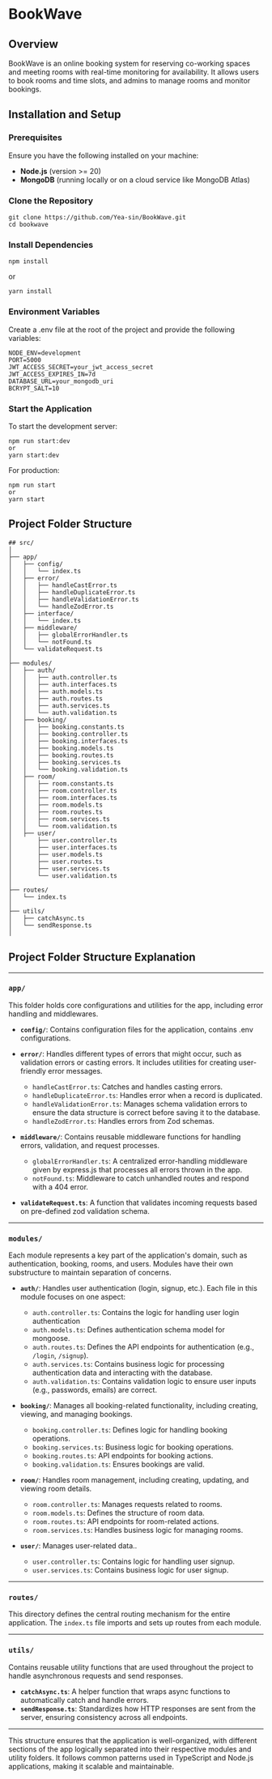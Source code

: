 # BookWave

## Overview

BookWave is an online booking system for reserving co-working spaces and meeting rooms with real-time monitoring for availability. It allows users to book rooms and time slots, and admins to manage rooms and monitor bookings.

## Installation and Setup

### Prerequisites

Ensure you have the following installed on your machine:

- **Node.js** (version >= 20)
- **MongoDB** (running locally or on a cloud service like MongoDB Atlas)

### Clone the Repository

```
git clone https://github.com/Yea-sin/BookWave.git
cd bookwave
```

### Install Dependencies

```
npm install
```

or

```
yarn install
```

### Environment Variables

Create a .env file at the root of the project and provide the following variables:

```
NODE_ENV=development
PORT=5000
JWT_ACCESS_SECRET=your_jwt_access_secret
JWT_ACCESS_EXPIRES_IN=7d
DATABASE_URL=your_mongodb_uri
BCRYPT_SALT=10

```

### Start the Application

To start the development server:

```
npm run start:dev
or
yarn start:dev
```

For production:

```
npm run start
or
yarn start

```

## Project Folder Structure

```
## src/
│
├── app/
│   ├── config/
│   │   └── index.ts
│   ├── error/
│   │   ├── handleCastError.ts
│   │   ├── handleDuplicateError.ts
│   │   ├── handleValidationError.ts
│   │   └── handleZodError.ts
│   ├── interface/
│   │   └── index.ts
│   ├── middleware/
│   │   ├── globalErrorHandler.ts
│   │   └── notFound.ts
│   └── validateRequest.ts
│
├── modules/
│   ├── auth/
│   │   ├── auth.controller.ts
│   │   ├── auth.interfaces.ts
│   │   ├── auth.models.ts
│   │   ├── auth.routes.ts
│   │   ├── auth.services.ts
│   │   └── auth.validation.ts
│   ├── booking/
│   │   ├── booking.constants.ts
│   │   ├── booking.controller.ts
│   │   ├── booking.interfaces.ts
│   │   ├── booking.models.ts
│   │   ├── booking.routes.ts
│   │   ├── booking.services.ts
│   │   └── booking.validation.ts
│   ├── room/
│   │   ├── room.constants.ts
│   │   ├── room.controller.ts
│   │   ├── room.interfaces.ts
│   │   ├── room.models.ts
│   │   ├── room.routes.ts
│   │   ├── room.services.ts
│   │   └── room.validation.ts
│   ├── user/
│       ├── user.controller.ts
│       ├── user.interfaces.ts
│       ├── user.models.ts
│       ├── user.routes.ts
│       ├── user.services.ts
│       └── user.validation.ts
│
├── routes/
│   └── index.ts
│
├── utils/
│   ├── catchAsync.ts
│   └── sendResponse.ts
│

```

## Project Folder Structure Explanation

---

### `app/`

This folder holds core configurations and utilities for the app, including error handling and middlewares.

- **`config/`**: Contains configuration files for the application, contains .env configurations.
- **`error/`**: Handles different types of errors that might occur, such as validation errors or casting errors. It includes utilities for creating user-friendly error messages.

  - `handleCastError.ts`: Catches and handles casting errors.
  - `handleDuplicateError.ts`: Handles error when a record is duplicated.
  - `handleValidationError.ts`: Manages schema validation errors to ensure the data structure is correct before saving it to the database.
  - `handleZodError.ts`: Handles errors from Zod schemas.

- **`middleware/`**: Contains reusable middleware functions for handling errors, validation, and request processes.

  - `globalErrorHandler.ts`: A centralized error-handling middleware given by express.js that processes all errors thrown in the app.
  - `notFound.ts`: Middleware to catch unhandled routes and respond with a 404 error.

- **`validateRequest.ts`**: A function that validates incoming requests based on pre-defined zod validation schema.

---

### `modules/`

Each module represents a key part of the application's domain, such as authentication, booking, rooms, and users. Modules have their own substructure to maintain separation of concerns.

- **`auth/`**: Handles user authentication (login, signup, etc.). Each file in this module focuses on one aspect:

  - `auth.controller.ts`: Contains the logic for handling user login authentication
  - `auth.models.ts`: Defines authentication schema model for mongoose.
  - `auth.routes.ts`: Defines the API endpoints for authentication (e.g., `/login`, `/signup`).
  - `auth.services.ts`: Contains business logic for processing authentication data and interacting with the database.
  - `auth.validation.ts`: Contains validation logic to ensure user inputs (e.g., passwords, emails) are correct.

- **`booking/`**: Manages all booking-related functionality, including creating, viewing, and managing bookings.

  - `booking.controller.ts`: Defines logic for handling booking operations.
  - `booking.services.ts`: Business logic for booking operations.
  - `booking.routes.ts`: API endpoints for booking actions.
  - `booking.validation.ts`: Ensures bookings are valid.

- **`room/`**: Handles room management, including creating, updating, and viewing room details.

  - `room.controller.ts`: Manages requests related to rooms.
  - `room.models.ts`: Defines the structure of room data.
  - `room.routes.ts`: API endpoints for room-related actions.
  - `room.services.ts`: Handles business logic for managing rooms.

- **`user/`**: Manages user-related data..
  - `user.controller.ts`: Contains logic for handling user signup.
  - `user.services.ts`: Contains business logic for user signup.

---

### `routes/`

This directory defines the central routing mechanism for the entire application. The `index.ts` file imports and sets up routes from each module.

---

### `utils/`

Contains reusable utility functions that are used throughout the project to handle asynchronous requests and send responses.

- **`catchAsync.ts`**: A helper function that wraps async functions to automatically catch and handle errors.
- **`sendResponse.ts`**: Standardizes how HTTP responses are sent from the server, ensuring consistency across all endpoints.

---

This structure ensures that the application is well-organized, with different sections of the app logically separated into their respective modules and utility folders. It follows common patterns used in TypeScript and Node.js applications, making it scalable and maintainable.
